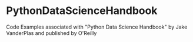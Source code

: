 # PythonDataScienceHandbook
Code Examples associated with "Python Data Science Handbook" by Jake VanderPlas and published by O'Reilly
